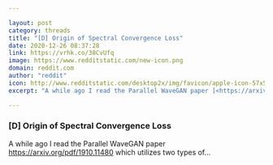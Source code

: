 ```yaml
---

layout: post
category: threads
title: "[D] Origin of Spectral Convergence Loss"
date: 2020-12-26 08:37:28
link: https://vrhk.co/38CvUfq
image: https://www.redditstatic.com/new-icon.png
domain: reddit.com
author: "reddit"
icon: http://www.redditstatic.com/desktop2x/img/favicon/apple-icon-57x57.png
excerpt: "A while ago I read the Parallel WaveGAN paper [<https://arxiv.org/pdf/1910.11480>](<https://arxiv.org/pdf/1910.11480.pdf>) which utilizes two types of..."

---
```


### [D] Origin of Spectral Convergence Loss

A while ago I read the Parallel WaveGAN paper [<https://arxiv.org/pdf/1910.11480>](<https://arxiv.org/pdf/1910.11480.pdf>) which utilizes two types of...